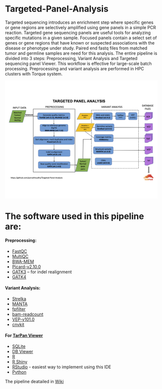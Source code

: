 # Targeted-Panel-Analysis
Targeted sequencing introduces an enrichment step where specific genes or gene regions are selectively amplified using gene panels in a simple PCR reaction. Targeted gene sequencing panels are useful tools for analyzing specific mutations in a given sample. Focused panels contain a select set of genes or gene regions that have known or suspected associations with the disease or phenotype under study. Paired end fastq files from matched tumor and germline samples are need for this analysis.
The entire pipeline is divided into 3 steps: Preprocessing, Variant Analysis and Targeted sequencing panel Viewer. This workflow is effective for large-scale batch processing. Preprocessing and variant analysis are performed in HPC clusters with Torque system.

![alt text](Pipeline.png)

# The software used in this pipeline are:
#### Preprocessing: 
- [FastQC](https://www.bioinformatics.babraham.ac.uk/projects/fastqc)
- [MultiQC](https://multiqc.info/)
- [BWA-MEM](http://bio-bwa.sourceforge.net/)
- [Picard-v2.10.0](https://github.com/broadinstitute/picard/releases/tag/2.10.0)
- [GATK3](https://console.cloud.google.com/storage/browser/gatk-software/package-archive/gatk) – for indel realignment
- [GATK4](https://github.com/broadinstitute/gatk/releases/tag/4.1.4.0)
 
#### Variant Analysis:
- [Strelka](https://github.com/Illumina/strelka/releases/tag/v2.9.2)
- [MANTA](https://github.com/Illumina/manta/releases/tag/v1.6.0)
- [fpfilter](https://github.com/ckandoth/variant-filter)
- [bam-readcount](https://gist.github.com/ckandoth/87ba44948cb747916f8d#file-build_bam_readcount-txt)
- [VEP-v101.0](http://grch37.ensembl.org/info/docs/tools/vep/script/vep_download.html#installer)
- [cnvkit](https://cnvkit.readthedocs.io/en/stable/quickstart.html)
 #### For [TarPan Viewer](https://github.com/parvathisudha/tarpan)
- [SQLite](https://www.sqlite.org/index.html)
- [DB Viewer](https://sqlitebrowser.org/)
- [R](https://www.r-project.org/)
- [R Shiny](https://shiny.rstudio.com/)
- [RStudio](https://www.rstudio.com/) - easiest way to implement using this IDE
- [Python](https://www.python.org/)
 
The pipeline deatailed in [Wiki](https://github.com/parvathisudha/Targeted-Panel-Analysis/wiki)


